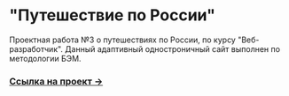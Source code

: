 # "Путешествие по России"
Проектная работа  №3 о путешествиях по России, по курсу "Веб-разработчик". Данный адаптивный одностроничный сайт выполнен по методологии БЭМ.

### [Ссылка на проект &rarr;]()
